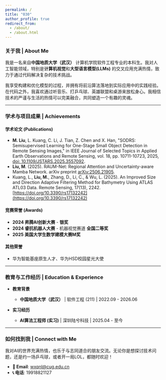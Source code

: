 ```yaml
---
permalink: /
title: "030"
author_profile: true
redirect_from: 
  - /about/
  - /about.html
---
```


### 关于我 | About Me

我是一名来自**中国地质大学（武汉）** 计算机学院软件工程专业的本科生。我对人工智能领域，特别是**计算机视觉**和**大型语言模型(LLMs)** 的交叉应用充满热情，致力于通过代码解决复杂的技术挑战。

我享受构建和优化模型的过程，并拥有将前沿算法落地到实际应用中的实践经验。在代码之外，我喜欢通过听音乐、打乒乓球、英雄联盟和桌游来放松身心。我相信技术的严谨与生活的热情可以完美融合，共同塑造一个有趣的灵魂。

---

### 学术与项目成果 | Achievements

#### 学术论文 (Publications)
*   **M. Liu**, L. Kuang, C. Li, J. Tian, Z. Chen and X. Han, "SODRS: Semisupervised Learning for One-Stage Small Object Detection in Remote Sensing Images," in IEEE Journal of Selected Topics in Applied Earth Observations and Remote Sensing, vol. 18, pp. 10711-10723, 2025, [doi: 10.1109/JSTARS.2025.3557092](https://ieeexplore.ieee.org/document/10947527).
*   **Liu, M**. (2025). RAUM-Net: Regional Attention and Uncertainty-aware Mamba Network. arXiv preprint [arXiv:2506.21905](https://arxiv.org/abs/2506.21905).
*   Kuang, L., **Liu, M.**, Zhang, D., Li, C., & Wu, L. (2025). An Improved Size and Direction Adaptive Filtering Method for Bathymetry Using ATLAS ATL03 Data. Remote Sensing, 17(13), 2242. [https://doi.org/10.3390/rs17132242](https://doi.org/10.3390/rs17132242)

#### 竞赛荣誉 (Awards)
*   **2024 昇腾AI创新大赛** - **银奖** 
*   **2024 睿抗机器人大赛** - 机器视觉赛道 **全国二等奖**
*   **2025 美国大学生数学建模大赛M奖**

#### 其他荣誉
*   华为智能基座原生人才、华为HSD校园星光大使

---



### 教育与工作经历 | Education & Experience

*   **教育背景**
    *   **中国地质大学（武汉）** | 软件工程 (211) | 2022.09 - 2026.06

*   **实习经历**
    *   **AI算法工程师 (实习)** | 深圳陆兮科技 | 2025.04 - 至今

---

### 如何找到我 | Connect with Me

我对AI的世界充满热情，也乐于与志同道合的朋友交流。无论你是想探讨技术问题，还是约一场乒乓球，或者开一局LOL，都随时欢迎！

*   **📧 Email**: [wxqnl@cug.edu.cn](mailto:wxqnl@cug.edu.cn)
*   **📞 电话**: 19918821127
